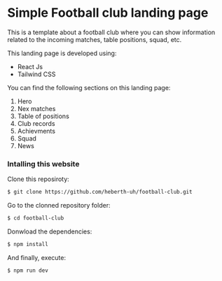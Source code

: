 # Simple Football club landing page

This is a template about a football club where you can show information related to the incoming matches, table positions, squad, etc.



This landing page is developed using:
* React Js
* Tailwind CSS

You can find the following sections on this landing page:
1. Hero
2. Nex matches
3. Table of positions
4. Club records
5. Achievments
6. Squad
7. News

### Intalling this website
Clone this reposiroty:
```bash
$ git clone https://github.com/heberth-uh/football-club.git
```

Go to the clonned repository folder:
```bash
$ cd football-club
```

Donwload the dependencies:
```bash
$ npm install
```

And finally, execute:
```bash
$ npm run dev
```
